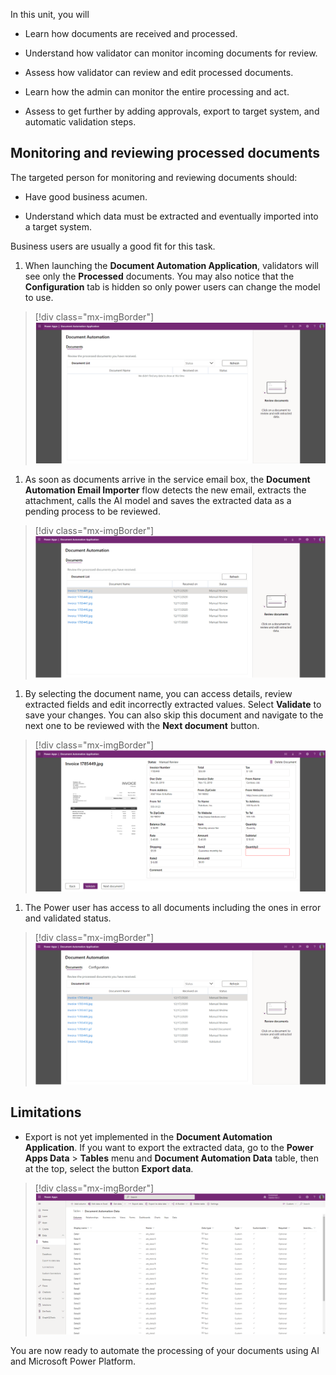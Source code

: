 In this unit, you will

- Learn how documents are received and processed.

- Understand how validator can monitor incoming documents for review.

- Assess how validator can review and edit processed documents.

- Learn how the admin can monitor the entire processing and act.

- Assess to get further by adding approvals, export to target system, and automatic validation steps.

## Monitoring and reviewing processed documents

The targeted person for monitoring and reviewing documents should:

- Have good business acumen.

- Understand which data must be extracted and eventually imported into a target system.

Business users are usually a good fit for this task.

1. When launching the **Document Automation Application**, validators will see only the **Processed** documents. You may also notice that the **Configuration** tab is hidden so only power users can change the model to use.

> [!div class="mx-imgBorder"]
> [![List of documents for review (empty).](../media/4-documents.png)](../media/4-documents.png#lightbox)

1. As soon as documents arrive in the service email box, the **Document Automation Email Importer** flow detects the new email, extracts the attachment, calls the AI model and saves the extracted data as a pending process to be reviewed.

> [!div class="mx-imgBorder"]
> [![List of documents for review with invoice image documents for manual review.](../media/4-document-automation-email-review.png)](../media/4-document-automation-email-review.png#lightbox)

1. By selecting the document name, you can access details, review extracted fields and edit incorrectly extracted values. Select **Validate** to save your changes. You can also skip this document and navigate to the next one to be reviewed with the **Next document** button.

> [!div class="mx-imgBorder"]
> [![Manual review of invoice image showing extracted data for validation.](../media/4-validate.png)](../media/4-validate.png#lightbox)

1. The Power user has access to all documents including the ones in error and validated status.

> [!div class="mx-imgBorder"]
> [![List of documents including those with Validated or Invalid Document status.](../media/4-power-user.png)](../media/4-power-user.png#lightbox)

## Limitations

- Export is not yet implemented in the **Document Automation Application**. If you want to export the extracted data, go to the **Power Apps Data** > **Tables** menu and **Document Automation Data** table, then at the top, select the button **Export data**.

> [!div class="mx-imgBorder"]
> [![Tables > Document Automation Data showing the Columns tab.](../media/4-export.png)](../media/4-export.png#lightbox)

You are now ready to automate the processing of your documents using AI and Microsoft Power Platform.
